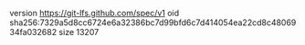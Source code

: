 version https://git-lfs.github.com/spec/v1
oid sha256:7329a5d8cc6724e6a32386bc7d99bfd6c7d414054ea22cd8c4806934fa032682
size 13207
